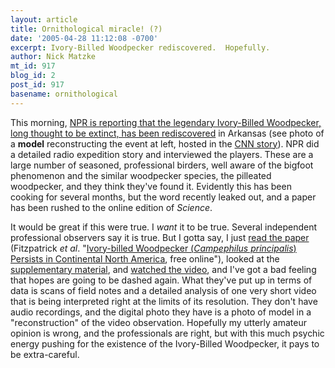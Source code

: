 ```yaml
---
layout: article
title: Ornithological miracle! (?)
date: '2005-04-28 11:12:08 -0700'
excerpt: Ivory-Billed Woodpecker rediscovered.  Hopefully.
author: Nick Matzke
mt_id: 917
blog_id: 2
post_id: 917
basename: ornithological
---
```

<img src="http://i.a.cnn.net/cnn/2005/TECH/science/04/28/woodpecker/story.sighting.science.jpg" alt="" style="float:left;" />This morning, [NPR is reporting that the legendary Ivory-Billed Woodpecker, long thought to be extinct, has been rediscovered](http://www.npr.org/templates/story/story.php?storyId=4622633) in Arkansas (see photo of a **model** reconstructing the event at left, hosted in the [CNN story](http://www.cnn.com/2005/TECH/science/04/28/woodpecker/index.html)).  NPR did a detailed radio expedition story and interviewed the players.  These are a large number of seasoned, professional birders, well aware of the bigfoot phenomenon and the similar woodpecker species, the pilleated woodpecker, and they think they've found it.  Evidently this has been cooking for several months, but the word recently leaked out, and a paper has been rushed to the online edition of _Science_.

It would be great if this were true.  I _want_ it to be true.  Several independent professional observers say it is true.  But I gotta say, I just [read the paper](http://www.sciencemag.org/cgi/content/abstract/1114103) (Fitzpatrick _et al_. "[Ivory-billed Woodpecker (_Campephilus principalis_) Persists in Continental North America](http://www.sciencemag.org/cgi/content/abstract/1114103), free online"), looked at the [supplementary material](http://www.sciencemag.org/cgi/content/full/1114103/DC1), and [watched the video](http://www.sciencemag.org/cgi/content/full/1114103/DC1), and I've got a bad feeling that hopes are going to be dashed again.  What they've put up in terms of data is scans of field notes and a detailed analysis of one very short video that is being interpreted right at the limits of its resolution.  They don't have audio recordings, and the digital photo they have is a photo of model in a "reconstruction" of the video observation.  Hopefully my utterly amateur opinion is wrong, and the professionals are right, but with this much psychic energy pushing for the existence of the Ivory-Billed Woodpecker, it pays to be extra-careful.
